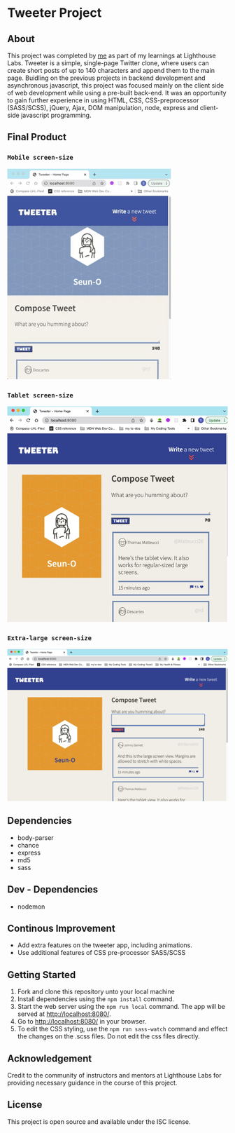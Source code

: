 # Tweeter Project

## About
This project was completed by [me](https://www.linkedin.com/in/seun-oshitade-53001120b/) as part of my learnings at Lighthouse Labs. Tweeter is a simple, single-page Twitter clone, where users can create short posts of up to 140 characters and append them to the main page. Buidling on the previous projects in backend development and asynchronous javascript, this project was focused mainly on the client side of web development while using a pre-built back-end. It was an opportunity to gain further experience in using HTML, CSS, CSS-preprocessor (SASS/SCSS), jQuery, Ajax, DOM manipulation, node, express and client-side javascript programming.

## Final Product
### `Mobile screen-size`
![gif of mobile screen-size](https://github.com/s-oshitade/tweeter/blob/master/docs/tweeter.gif?raw=true)

### `Tablet screen-size`
![tablet-size screen](https://github.com/s-oshitade/tweeter/blob/master/docs/tablet-view.jpeg?raw=true)

### `Extra-large screen-size `
![very-large screen](https://github.com/s-oshitade/tweeter/blob/master/docs/very-large-screen.jpeg?raw=true)

## Dependencies

- body-parser
- chance
- express
- md5
- sass

## Dev - Dependencies
- nodemon

## Continous Improvement
- Add extra features on the tweeter app, including animations.
- Use additional features of CSS pre-processor SASS/SCSS

## Getting Started

1. Fork and clone this repository unto your local machine
3. Install dependencies using the `npm install` command.
3. Start the web server using the `npm run local` command. The app will be served at <http://localhost:8080/>.
4. Go to <http://localhost:8080/> in your browser.
5. To edit the CSS styling, use the `npm run sass-watch` command and effect the changes on the .scss files. Do not edit the css files directly.

## Acknowledgement
Credit to the community of instructors and mentors at Lighthouse Labs for providing necessary guidance in the course of this project.

## License
This project is open source and available under the ISC license.